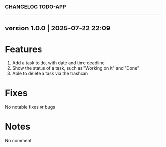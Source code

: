 ### CHANGELOG TODO-APP

---------------------------------

## version 1.0.0 | 2025-07-22 22:09

# Features

1. Add a task to do, with date and time deadline
2. Show the status of a task, such as "Working on it" and "Done"
3. Able to delete a task via the trashcan


# Fixes

No notable fixes or bugs


# Notes

No comment